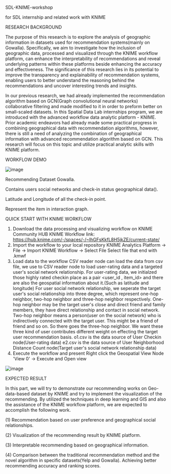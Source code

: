 SDL-KNIME-workshop

for SDL internship and related work with KNIME

RESEARCH BACKGROUND

The purpose of this research is to explore the analysis of geographic information in datasets used for recommendation systems(mainly on Gowalla). Specifically, we aim to investigate how the inclusion of geographic data,  processed and visualized through the KNIME workflow platform, can enhance the interpretability of recommendations and reveal underlying patterns within these platforms beside enhancing the accuracy and effectiveness. The significance of this research lies in its potential to improve the transparency and explainability of recommendation systems, enabling users to better understand the reasoning behind the recommendations and uncover interesting trends and insights.

In our previous research, we had already implemented the recommendation algorithm based on GCN(Graph convolutional neural networks) collaborative filtering and made modified to it in order to preform better on small-scaled datasets. In this Spatial Data Lab internships program, we are introduced with the advanced workflow data analytic platform - KNIME. Prior academic endeavors had already made some practical progress in combining geographical data with recommendation algorithms, however, there is still a need of analyzing the combination of geographical information with advanced recommendation algorithm based on GCN. This research will focus on this topic and utilize practical analytic skills with KNIME platform.

WORKFLOW DEMO

![image](https://github.com/user-attachments/assets/5b127652-d312-432e-aee8-a2b16bcb477b)

Recommending Dataset Gowalla.

Contains users social networks and check-in status geographical data().

Latitude and Longitude of all the check-in point.

Represent the item in interaction graph.

QUICK START WITH KNIME WORKFLOW

1. Download the data processing and visualizing workflow on KNIME Community HUB
KNIME Workflow link: https://hub.knime.com/-/spaces/-/~IhGFsKkfL8H5jkZE/current-state/
2. Import the workflow to your local repository
KNIME Analytics Platform -> File -> Import KNIME Workflow -> Select File
Select file that end with .kmwf
3.  Load data to the workflow
CSV reader node can load the data from csv file, we use to CSV reader node to load user-rating data and a targeted user's social network relationship.
For user-rating data, we initialzed those highly rated checkin place as a pair <user_id , item_id> and there are also the geospatial information about it.(Such as latitude and longitude)
For user social network relationship, we seperate the target user's social relationship into three degree, which represent one-hop neighbor, two-hop neighbor and three-hop neighbor respectively. One-hop neighbor may be the target user's close and direct friend and family members, they have direct relationship and contact in social network. Two-hop neighbor means a person(user on the social network) who is indirectively connected with the target user. This might be a friend of friend and so on. So there goes the three-hop neighbor. We want these three kind of user contributes different weight on effecting the target user recommendation basis.
o1.csv is the data source of User Checkin node(User-rating data)
e2.csv is the data source of User Neighborhood Distance Count node(Target user's social network relationship data)
4. Execute the workflow and present
Right click the Geospatial View Node 'View 0' -> Execute and Open view

![image](https://github.com/user-attachments/assets/2ffc0a80-0938-49ba-ac03-007105f7d4e1)

EXPECTED RESULT

In this part, we will try to demonstrate our recommending works on Geo-data-based dataset by KNIME and try to implement the visualization of the recommending. By utilized the techniques in deep learning and GIS and also the assistance of the KNIME workflow platform, we are expected to accomplish the following work.

(1) Recommendation based on user preference and geographical social relationships.

(2) Visualization of the recommending result by KNIME platform.

(3) Interpretable recommending based on geographical information.

(4) Comparison between the traditional recommendation method and the novel algorithm in specific datasets(Yelp and Gowalla). Achieving better recommending accuracy and ranking scores.

